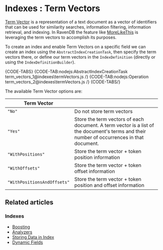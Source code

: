 # Indexes : Term Vectors

[Term Vector](http://en.wikipedia.org/wiki/Vector_space_model) is a representation of a text document as a vector of identifiers that can be used for similarity searches, information filtering, information retrieval, and indexing. In RavenDB the feature like [MoreLikeThis](../client-api/session/querying/how-to-use-morelikethis) is leveraging the term vectors to accomplish its purposes.

To create an index and enable Term Vectors on a specific field we can create an index using  the `AbstractIndexCreationTask`, then specify the term vectors there, or define our term vectors in the `IndexDefinition` (directly or using the `IndexDefinitionBuilder`).

{CODE-TABS}
{CODE-TAB:nodejs:AbstractIndexCreationTask term_vectors_1@indexes\termVectors.js /}
{CODE-TAB:nodejs:Operation term_vectors_2@indexes\termVectors.js /}
{CODE-TABS/}

The available Term Vector options are:

| Term Vector | |
| ----------- | - |
| `"No"` | Do not store term vectors |
| `"Yes"` | Store the term vectors of each document. A term vector is a list of the document's terms and their number of occurrences in that document. |
| `"WithPositions"` | Store the term vector + token position information |
| `"WithOffsets"` | Store the term vector + token offset information |
| `"WithPositionsAndOffsets"` | Store the term vector + token position and offset information |

## Related articles

### Indexes

- [Boosting](../indexes/boosting)
- [Analyzers](../indexes/using-analyzers)
- [Storing Data in Index](../indexes/storing-data-in-index)
- [Dynamic Fields](../indexes/using-dynamic-fields)
